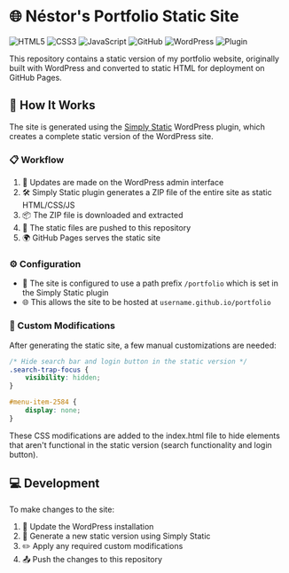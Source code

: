 # 🌐 Néstor's Portfolio Static Site

![HTML5](https://img.shields.io/badge/-HTML5-E34F26?style=flat-square&logo=html5&logoColor=white) ![CSS3](https://img.shields.io/badge/-CSS3-1572B6?style=flat-square&logo=css3&logoColor=white) ![JavaScript](https://img.shields.io/badge/-JavaScript-F7DF1E?style=flat-square&logo=javascript&logoColor=black) ![GitHub](https://img.shields.io/badge/-GitHub%20Pages-181717?style=flat-square&logo=github&logoColor=white) ![WordPress](https://img.shields.io/badge/-WordPress-21759B?style=flat-square&logo=wordpress&logoColor=white) ![Plugin](https://img.shields.io/badge/-Simply%20Static-5FC9F8?style=flat-square&logo=wordpress&logoColor=white)

This repository contains a static version of my portfolio website, originally built with WordPress and converted to static HTML for deployment on GitHub Pages.

## 🔄 How It Works

The site is generated using the [Simply Static](https://wordpress.org/plugins/simply-static/) WordPress plugin, which creates a complete static version of the WordPress site.

### 📋 Workflow

1. 📝 Updates are made on the WordPress admin interface
2. 🛠️ Simply Static plugin generates a ZIP file of the entire site as static HTML/CSS/JS
3. 📦 The ZIP file is downloaded and extracted
4. 🚀 The static files are pushed to this repository
5. 🌍 GitHub Pages serves the static site

### ⚙️ Configuration

- 🔗 The site is configured to use a path prefix `/portfolio` which is set in the Simply Static plugin
- 🌐 This allows the site to be hosted at `username.github.io/portfolio`

### 🎨 Custom Modifications

After generating the static site, a few manual customizations are needed:

```css
/* Hide search bar and login button in the static version */
.search-trap-focus {
    visibility: hidden;
}

#menu-item-2584 {
    display: none;
}
```

These CSS modifications are added to the index.html file to hide elements that aren't functional in the static version (search functionality and login button).

## 💻 Development

To make changes to the site:

1. 📝 Update the WordPress installation
2. 🔄 Generate a new static version using Simply Static
3. ✏️ Apply any required custom modifications
4. 📤 Push the changes to this repository
